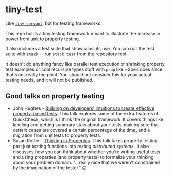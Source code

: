 # tiny-test

Like [`tiny-servant`](https://www.well-typed.com/blog/2015/11/implementing-a-minimal-version-of-haskell-servant/), but for testing frameworks

This repo holds a tiny testing framework meant to illustrate the increase
in power from unit to property testing.

It also includes a test suite that showcases its use. You can run the test
suite with [`stack`](https://docs.haskellstack.org/en/stable/README/#how-to-install) -- run `stack test` from the repository root.

It doesn't do anything fancy like
parallel test execution or shrinking property test examples or cool recursive
types stuff with `prop` like HSpec does since that's not really the point. You
should not consider this for your actual testing needs, and it will not be
published.

## Good talks on property testing

- John Hughes - [Building on developers' intuitions to create effective property-based tests](https://www.youtube.com/watch?v=NcJOiQlzlXQ). This talk explores some of the extra features of QuickCheck, which is I think the original framework. It covers things like labeling and getting summary stats about your tests, making sure that certain cases are covered a certain percentage of the time, and a migration from unit tests to property tests.
- Susan Potter - [Thinking in Properties](https://www.youtube.com/watch?v=PcOcgMm8_4s). This talk takes property testing past just testing functions into _testing distributed systems_. It also discusses how you can think about whether you're writing useful tests and using properties (and property tests) to formalize your thinking about your problem domain. "...really nice that we weren't constrained by the imagination of the tester." 🙃 
